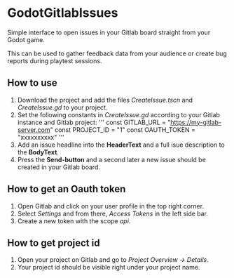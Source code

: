 # GodotGitlabIssues

Simple interface to open issues in your Gitlab board straight from your Godot game.

This can be used to gather feedback data from your audience or create bug reports during playtest sessions.


## How to use

1. Download the project and add the files *CreateIssue.tscn* and *CreateIssue.gd* to your project.
2. Set the following constants in *CreateIssue.gd* according to your Gitlab instance and Gitlab project:
'''
const GITLAB_URL = "https://my-gitlab-server.com"
const PROJECT_ID = "1"
const OAUTH_TOKEN = "xxxxxxxxxx"
'''
3. Add an issue headline into the **HeaderText** and a full isue description to the **BodyText**.
4. Press the **Send-button** and a second later a new issue should be created in your Gitlab board.


## How to get an Oauth token

1. Open Gitlab and click on your user profile in the top right corner.
2. Select *Settings* and from there, *Access Tokens* in the left side bar.
3. Create a new token with the scope *api*.

## How to get project id

1. Open your project on Gitlab and go to *Project Overview → Details*.
2. Your project id should be visible right under your project name.